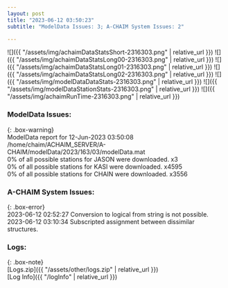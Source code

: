```yaml
---
layout: post
title: "2023-06-12 03:50:23"
subtitle: "ModelData Issues: 3; A-CHAIM System Issues: 2"

---
```


![]({{ "/assets/img/achaimDataStatsShort-2316303.png" | relative_url }})
![]({{ "/assets/img/achaimDataStatsLong00-2316303.png" | relative_url }})
![]({{ "/assets/img/achaimDataStatsLong01-2316303.png" | relative_url }})
![]({{ "/assets/img/achaimDataStatsLong02-2316303.png" | relative_url }})
![]({{ "/assets/img/modelDataDataStats-2316303.png" | relative_url }})
![]({{ "/assets/img/modelDataStationStats-2316303.png" | relative_url }})
![]({{ "/assets/img/achaimRunTime-2316303.png" | relative_url }})


### ModelData Issues:  
  
{: .box-warning}  
 ModelData report for 12-Jun-2023 03:50:08   
 /home/chaim/ACHAIM_SERVER/A-CHAIM/modelData/2023/163/03/modelData.mat   
 0% of all possible stations for JASON were downloaded. x3   
 0% of all possible stations for KASI were downloaded. x4595   
 0% of all possible stations for CHAIN were downloaded. x3556   
  
### A-CHAIM System Issues:  
  
{: .box-error}  
2023-06-12 02:52:27 Conversion to logical from string is not possible.  
2023-06-12 03:10:34 Subscripted assignment between dissimilar structures.  

### Logs:  
  
{: .box-note}  
[Logs.zip]({{ "/assets/other/logs.zip" | relative_url }})  
[Log Info]({{ "/logInfo" | relative_url }})  
